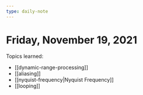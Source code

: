 ```yaml
---
type: daily-note
---
```


# Friday, November 19, 2021

Topics learned:

- [[dynamic-range-processing]]
- [[aliasing]]
- [[nyquist-frequency|Nyquist Frequency]]
- [[looping]]
